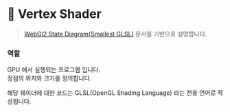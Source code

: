 # 🚿 Vertex Shader

> [WebGl2 State Diagram(Smallest GLSL)](https://webgl2fundamentals.org/webgl/lessons/resources/webgl-state-diagram.html?exampleId=smallest-glsl) 문서를 기반으로 설명합니다.

### 역할

GPU 에서 실행되는 프로그램 입니다.\
정점의 위치와 크기를 정의합니다.

해당 쉐이더에 대한 코드는 GLSL(OpenGL Shading Language) 라는 전용 언어로 작성됩니다.

